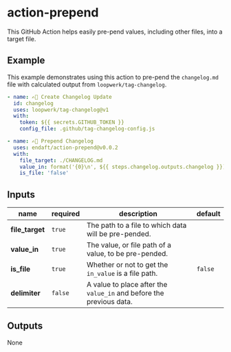 # action-prepend

This GitHub Action helps easily pre-pend values, including other files, into a target file.

## Example

This example demonstrates using this action to pre-pend the `changelog.md` file with calculated output from `loopwerk/tag-changelog`.

```yaml
- name: ✍🏼 Create Changelog Update
  id: changelog
  uses: loopwerk/tag-changelog@v1
  with:
    token: ${{ secrets.GITHUB_TOKEN }}
    config_file: .github/tag-changelog-config.js

- name: ✍🏼 Prepend Changelog
  uses: endaft/action-prepend@v0.0.2
  with:
    file_target: ./CHANGELOG.md
    value_in: format('{0}\n', ${{ steps.changelog.outputs.changelog }})
    is_file: 'false'
```

## Inputs

| name            | required | description                                                         | default |
| --------------- | -------- | ------------------------------------------------------------------- | ------- |
| **file_target** | `true`   | The path to a file to which data will be pre-pended.                |         |
| **value_in**    | `true`   | The value, or file path of a value, to be pre-pended.               |         |
| **is_file**     | `true`   | Whether or not to get the `in_value` is a file path.                | `false` |
| **delimiter**   | `false`  | A value to place after the `value_in` and before the previous data. |         |

## Outputs

None
